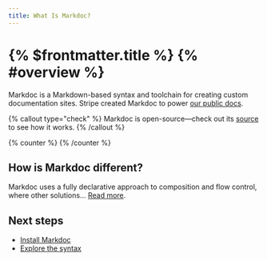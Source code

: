 ```yaml
---
title: What Is Markdoc?
---
```

# {% $frontmatter.title %} {% #overview %}

Markdoc is a Markdown-based syntax and toolchain for creating custom documentation sites. 
Stripe created Markdoc to power [our public docs](http://stripe.com/docs).

{% callout type="check" %}
Markdoc is open-source—check out its [source](http://github.com/markdoc/markdoc) to see how it works.
{% /callout %}

{% counter %}
{% /counter %}

## How is Markdoc different?

Markdoc uses a fully declarative approach to composition and flow control, where other solutions… [Read more](/docs/overview).

## Next steps

* [Install Markdoc](/docs/getting-started)
* [Explore the syntax](/docs/syntax)